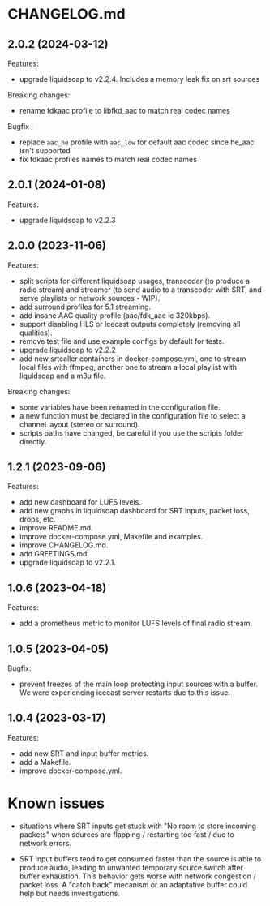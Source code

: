 # CHANGELOG.md

## 2.0.2 (2024-03-12)

Features:

- upgrade liquidsoap to v2.2.4. Includes a memory leak fix on srt sources

Breaking changes:

- rename fdkaac profile to libfkd_aac to match real codec names

Bugfix :

- replace `aac_he` profile with `aac_low` for default aac codec since he_aac
  isn't supported
- fix fdkaac profiles names to match real codec names

## 2.0.1 (2024-01-08)

Features:

- upgrade liquidsoap to v2.2.3

## 2.0.0 (2023-11-06)

Features:

- split scripts for different liquidsoap usages, transcoder (to produce a radio
  stream) and streamer (to send audio to a transcoder with SRT, and serve
  playlists or network sources - WIP).
- add surround profiles for 5.1 streaming.
- add insane AAC quality profile (aac/fdk_aac lc 320kbps).
- support disabling HLS or Icecast outputs completely (removing all qualities).
- remove test file and use example configs by default for tests.
- upgrade liquidsoap to v2.2.2
- add new srtcaller containers in docker-compose.yml, one to stream local files
  with ffmpeg, another one to stream a local playlist with liquidsoap and a m3u
  file.

Breaking changes:

- some variables have been renamed in the configuration file.
- a new function must be declared in the configuration file to select a channel
  layout (stereo or surround).
- scripts paths have changed, be careful if you use the scripts folder directly.

## 1.2.1 (2023-09-06)

Features:

- add new dashboard for LUFS levels.
- add new graphs in liquidsoap dashboard for SRT inputs, packet loss, drops, etc.
- improve README.md.
- improve docker-compose.yml, Makefile and examples.
- improve CHANGELOG.md.
- add GREETINGS.md.
- upgrade liquidsoap to v2.2.1.

## 1.0.6 (2023-04-18)

Features:

- add a prometheus metric to monitor LUFS levels of final radio stream.

## 1.0.5 (2023-04-05)

Bugfix:

- prevent freezes of the main loop protecting input sources with a buffer.
  We were experiencing icecast server restarts due to this issue.

## 1.0.4 (2023-03-17)

Features:

- add new SRT and input buffer metrics.
- add a Makefile.
- improve docker-compose.yml.

# Known issues

- situations where SRT inputs get stuck with "No room to store incoming packets"
  when sources are flapping / restarting too fast / due to network errors.

- SRT input buffers tend to get consumed faster than the source is able to
  produce audio, leading to unwanted temporary source switch after buffer
  exhaustion. This behavior gets worse with network congestion / packet loss. A
  "catch back" mecanism or an adaptative buffer could help but needs
  investigations.
